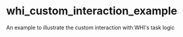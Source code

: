 # whi_custom_interaction_example
An example to illustrate the custom interaction with WHI's task logic
